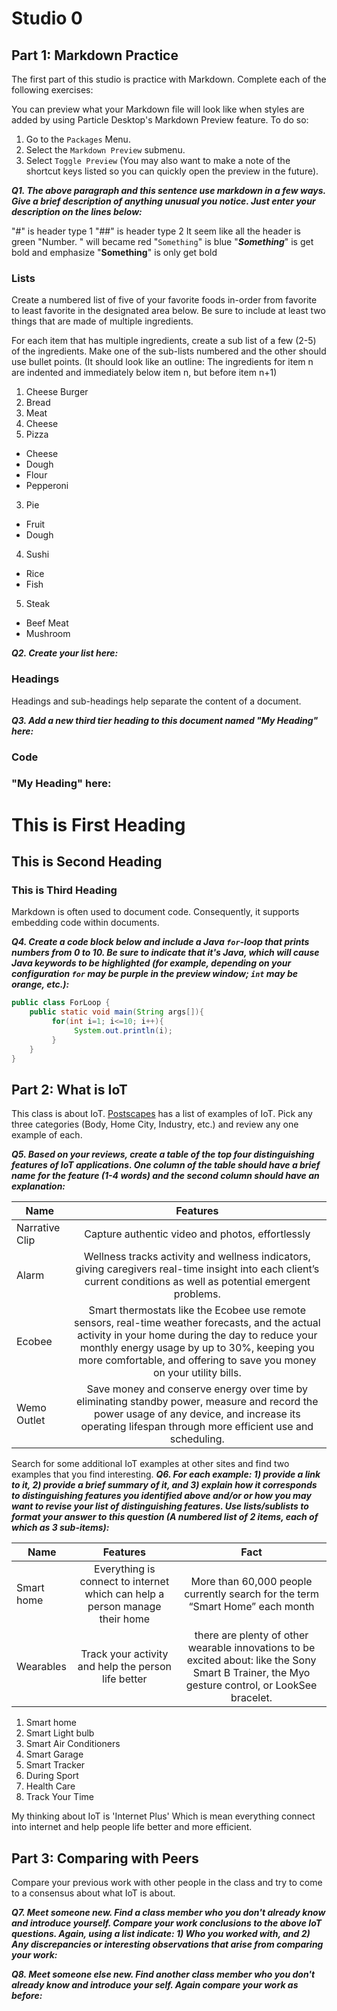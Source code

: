 # Studio 0

## Part 1: Markdown Practice

The first part of this studio is practice with Markdown. Complete each of the following exercises:

You can preview what your Markdown file will look like when styles are added by using Particle Desktop's Markdown Preview feature. To do so:
1. Go to the `Packages` Menu.
1. Select the `Markdown Preview` submenu.
1. Select `Toggle Preview` (You may also want to make a note of the shortcut keys listed so you can quickly open the preview in the future).

***Q1. The above paragraph and this sentence use markdown in a few ways.  Give a brief description of anything unusual you notice.  Just enter your description on the lines below:***

"#" is header type 1
"##" is header type 2
It seem like all the header is green
"Number. " will became red
"`Something`" is blue
"***Something***" is get bold and emphasize
"**Something**" is only get bold

### Lists

Create a numbered list of five of your favorite foods in-order from favorite to least favorite in the designated area below. Be sure to include at least two things that are made of multiple ingredients.  

For each item that has multiple ingredients, create a sub list of a few (2-5) of the ingredients.  Make one of the sub-lists numbered and the other should use bullet points. (It should look like an outline: The ingredients for item n are indented and immediately below item n, but before item n+1)

1. Cheese Burger
  1. Bread
  2. Meat
  3. Cheese
2. Pizza
  * Cheese
  * Dough
  * Flour
  * Pepperoni
3. Pie
  * Fruit
  * Dough
4. Sushi
  * Rice
  * Fish
5. Steak
  * Beef Meat
  * Mushroom

***Q2. Create your list here:***

### Headings

Headings and sub-headings help separate the content of a document.

***Q3. Add a new third tier heading to this document named "My Heading" here:***

### Code

### "My Heading" here:
# This is First Heading
## This is Second Heading
### This is Third Heading

Markdown is often used to document code.  Consequently, it supports embedding code within documents.

***Q4. Create a code block below and include a Java `for`-loop that prints numbers from 0 to 10. Be sure to indicate that it's Java, which will cause Java keywords to be highlighted (for example, depending on your configuration `for` may be purple in the preview window; `int` may be orange, etc.):***

```java
public class ForLoop {
    public static void main(String args[]){
         for(int i=1; i<=10; i++){
              System.out.println(i);
         }
    }
}
```

## Part 2: What is IoT

This class is about IoT.  [Postscapes](https://www.postscapes.com/internet-of-things-examples/) has a list of examples of IoT.  Pick any three categories (Body, Home City, Industry, etc.) and review any one example of each.

***Q5.  Based on your reviews, create a table of the top four distinguishing features of IoT applications. One column of the table should have a brief name for the feature (1-4 words) and the second column should have an explanation:***


|     Name      |     Features     |
| ------------- |:-------------:|
|   Narrative Clip   |       Capture authentic video and photos, effortlessly      |   
|  Alarm     | Wellness tracks activity and wellness indicators, giving caregivers real-time insight into each client’s current conditions as well as potential emergent problems.     |
|Ecobee|Smart thermostats like the Ecobee use remote sensors, real-time weather forecasts, and the actual activity in your home during the day to reduce your monthly energy usage by up to 30%, keeping you more comfortable, and offering to save you money on your utility bills.|
|Wemo Outlet|Save money and conserve energy over time by eliminating standby power, measure and record the power usage of any device, and increase its operating lifespan through more efficient use and scheduling.|



Search for some additional IoT examples at other sites and find two examples that you find interesting.
***Q6.  For each example: 1) provide a link to it, 2) provide a brief summary of it, and 3) explain how it corresponds to distinguishing features you identified above and/or or how you may want to revise your list of distinguishing features.  Use lists/sublists to format your answer to this question (A numbered list of 2 items, each of which as 3 sub-items):***


|     Name      |     Features     |     Fact      |
| ------------- |:-------------:|:------:|
| Smart home | Everything is connect to internet which can help a person manage their home|More than 60,000 people currently search for the term “Smart Home” each month    |
|  Wearables     | Track your activity and help the person life better     |  there are plenty of other wearable innovations to be excited about: like the Sony Smart B Trainer, the Myo gesture control, or LookSee bracelet.     |

1. Smart home
  1. Smart Light bulb
  2. Smart Air Conditioners
  3. Smart Garage
2. Smart Tracker
  1. During Sport
  2. Health Care
  3. Track Your Time

My thinking about IoT is 'Internet Plus' Which is mean everything connect into internet and help people life better and more efficient.

## Part 3: Comparing with Peers

Compare your previous work with other people in the class and try to come to a consensus about what IoT is about.

***Q7. Meet someone new.  Find a class member who you don't already know and introduce yourself.  Compare your work conclusions to the above IoT questions. Again, using a list indicate: 1) Who you worked with, and 2) Any discrepancies or interesting observations that arise from comparing your work:***

***Q8. Meet someone else new.  Find another class member who you don't already know and introduce your self.  Again compare your work as before:***
